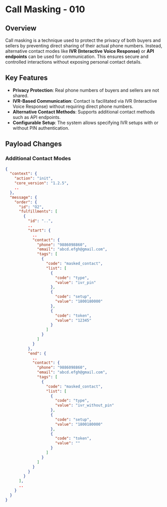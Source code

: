 # Call Masking - 010

## Overview
Call masking is a technique used to protect the privacy of both buyers and sellers by preventing direct sharing of their actual phone numbers. Instead, alternative contact modes like **IVR (Interactive Voice Response)** or **API endpoints** can be used for communication. This ensures secure and controlled interactions without exposing personal contact details.

## Key Features
- **Privacy Protection**: Real phone numbers of buyers and sellers are not shared.
- **IVR-Based Communication**: Contact is facilitated via IVR (Interactive Voice Response) without requiring direct phone numbers.
- **Alternative Contact Methods**: Supports additional contact methods such as API endpoints.
- **Configurable Setup**: The system allows specifying IVR setups with or without PIN authentication.

## Payload Changes
### Additional Contact Modes

```json
{
  "context": {
    "action": "init",
    "core_version": "1.2.5",
    ..
  },
  "message": {
    "order": {
      "id": "O2",
      "fulfillments": [
        {
          "id": "..",
          ..
          "start": {
            ..
            "contact": {
              "phone": "9886098860",
              "email": "abcd.efgh@gmail.com",
              "tags": [
                {
                  "code": "masked_contact",
                  "list": [
                    {
                      "code": "type",
                      "value": "ivr_pin"
                    },
                    {
                      "code": "setup",
                      "value": "1800180000"
                    },
                    {
                      "code": "token",
                      "value": "12345"
                    }
                  ]
                }
              ]
            }
          },
          "end": {
            ..
            "contact": {
              "phone": "9886098860",
              "email": "abcd.efgh@gmail.com",
              "tags": [
                {
                  "code": "masked_contact",
                  "list": [
                    {
                      "code": "type",
                      "value": "ivr_without_pin"
                    },
                    {
                      "code": "setup",
                      "value": "1800180000"
                    },
                    {
                      "code": "token",
                      "value": ""
                    }
                  ]
                }
              ]
            }
          }
        }
      ],
      ..
    }
  }
}